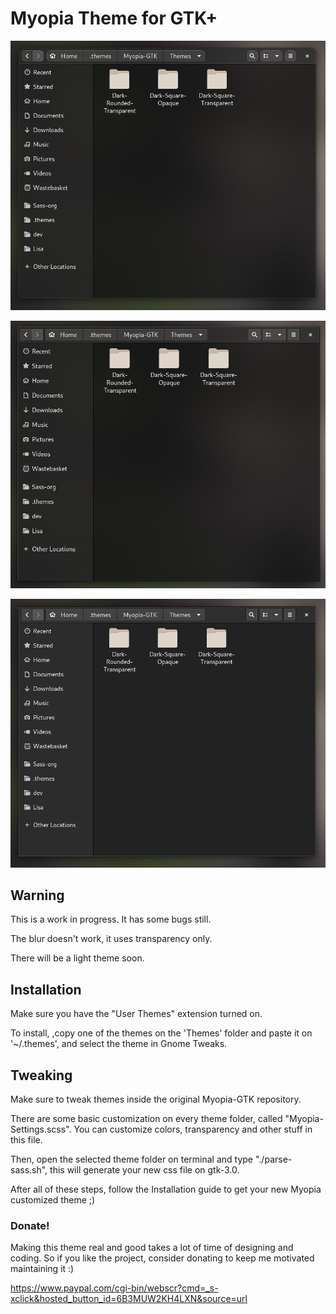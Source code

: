 # Myopia Theme for GTK+

![](.screenshots/00.png)

![](.screenshots/01.png)

![](.screenshots/02.png)

## Warning

This is a work in progress. It has some bugs still.

The blur doesn't work, it uses transparency only.

There will be a light theme soon.

## Installation

Make sure you have the "User Themes" extension turned on.

To install, ,copy one of the themes on the 'Themes' folder and paste it on '~/.themes', and select the theme in Gnome Tweaks.

## Tweaking

Make sure to tweak themes inside the original Myopia-GTK repository.

There are some basic customization on every theme folder, called "Myopia-Settings.scss". You can customize colors, transparency and other stuff in this file.

Then, open the selected theme folder on terminal and type "./parse-sass.sh", this will generate your new css file on gtk-3.0.

After all of these steps, follow the Installation guide to get your new Myopia customized theme ;)

### Donate! 

Making this theme real and good takes a lot of time of designing and coding. So if you like the project, consider donating to keep me motivated maintaining it :)

https://www.paypal.com/cgi-bin/webscr?cmd=_s-xclick&hosted_button_id=6B3MUW2KH4LXN&source=url
